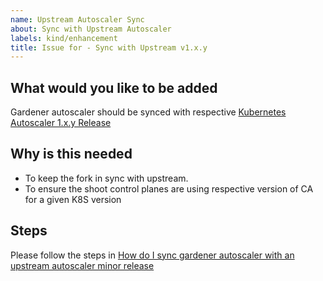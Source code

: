 ```yaml
---
name: Upstream Autoscaler Sync 
about: Sync with Upstream Autoscaler
labels: kind/enhancement
title: Issue for - Sync with Upstream v1.x.y
---
```


## What would you like to be added
Gardener autoscaler should be synced with respective [Kubernetes Autoscaler 1.x.y Release](https://github.com/kubernetes/autoscaler/releases/)

## Why is this needed

* To keep the fork in sync with upstream.
* To ensure the shoot control planes are using respective version of CA for a given K8S version

## Steps

Please follow the steps in
[How do I sync gardener autoscaler with an upstream autoscaler minor release](https://github.com/gardener/autoscaler/blob/machine-controller-manager-provider/cluster-autoscaler/FAQ.md#how-do-i-sync-gardener-autoscaler-with-an-upstream-autoscaler-minor-release)


